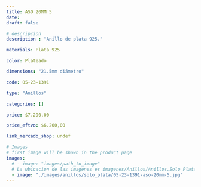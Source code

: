 ```yaml
---
title: ASO 20MM 5
date: 
draft: false

# descripcion
description : "Anillo de plata 925."

materials: Plata 925

color: Plateado

dimensions: "21.5mm diámetro"

code: 05-23-1391

type: "Anillos"

categories: []

price: $7.290,00

price_eftvo: $6.200,00

link_mercado_shop: undef

# Images
# first image will be shown in the product page
images:
  # - image: "images/path_to_image"
  # La ubicacion de las imagenes es imagenes/Anillos/Anillos.Solo Plata/05-23-1391-aso-20mm-5
  - image: "./images/anillos/solo_plata/05-23-1391-aso-20mm-5.jpg"
---
```

